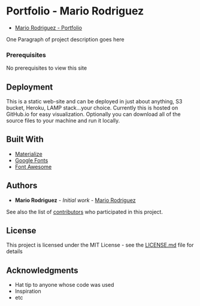 # Portfolio - Mario Rodriguez

* [Mario Rodriguez - Portfolio](https://mariorodriguezdeleon.github.io/Mario_Rodriguez_Portfolio/)

One Paragraph of project description goes here

### Prerequisites

No prerequisites to view this site

## Deployment

This is a static web-site and can be deployed in just about anything, S3 bucket, Heroku, LAMP stack...your choice. Currently this is hosted on GitHub.io for easy visualization.  Optionally you can download all of the source files to your machine and run it locally.

## Built With

* [Materialize](https://materializecss.com/getting-started.html)
* [Google Fonts](https://fonts.google.com/)
* [Font Awesome](https://fontawesome.com/?from=io)

## Authors

* **Mario Rodriguez** - *Initial work* - [Mario Rodriguez](https://github.com/mariorodriguezdeleon)

See also the list of [contributors](https://github.com/your/project/contributors) who participated in this project.

## License

This project is licensed under the MIT License - see the [LICENSE.md](LICENSE.md) file for details

## Acknowledgments

* Hat tip to anyone whose code was used
* Inspiration
* etc

